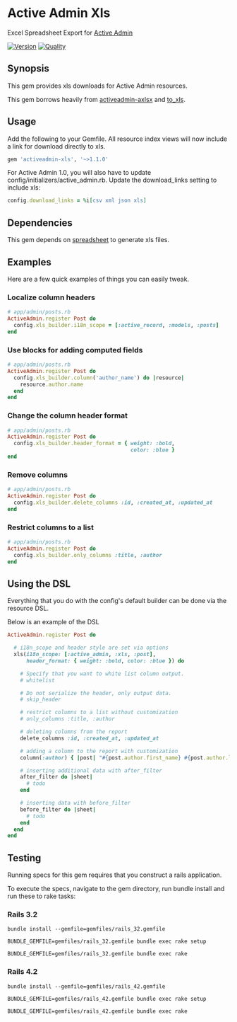 # Active Admin Xls

Excel Spreadsheet Export for [Active Admin]

[![Version][rubygems_badge]][rubygems]
[![Quality][codeclimate_badge]][codeclimate]

## Synopsis

This gem provides xls downloads for Active Admin resources.

This gem borrows heavily from [activeadmin-axlsx] and [to_xls].

## Usage

Add the following to your Gemfile. All resource index views will now include a link for download directly to xls.

```ruby
gem 'activeadmin-xls', '~>1.1.0'
```

For Active Admin 1.0, you will also have to update config/initializers/active_admin.rb.  Update the download\_links setting to include xls:

```ruby
config.download_links = %i[csv xml json xls]
```

## Dependencies

This gem depends on [spreadsheet] to generate xls files.

## Examples

Here are a few quick examples of things you can easily tweak.

### Localize column headers

```ruby
# app/admin/posts.rb
ActiveAdmin.register Post do
  config.xls_builder.i18n_scope = [:active_record, :models, :posts]
end
```

### Use blocks for adding computed fields

```ruby
# app/admin/posts.rb
ActiveAdmin.register Post do
  config.xls_builder.column('author_name') do |resource|
    resource.author.name
  end
end
```

### Change the column header format

```ruby
# app/admin/posts.rb
ActiveAdmin.register Post do
  config.xls_builder.header_format = { weight: :bold,
                                       color: :blue }
end
```

### Remove columns

```ruby
# app/admin/posts.rb
ActiveAdmin.register Post do
  config.xls_builder.delete_columns :id, :created_at, :updated_at
end
```

### Restrict columns to a list

```ruby
# app/admin/posts.rb
ActiveAdmin.register Post do
  config.xls_builder.only_columns :title, :author
end
```

## Using the DSL

Everything that you do with the config's default builder can be done via
the resource DSL.

Below is an example of the DSL

```ruby
ActiveAdmin.register Post do

  # i18n_scope and header style are set via options
  xls(i18n_scope: [:active_admin, :xls, :post],
      header_format: { weight: :bold, color: :blue }) do

    # Specify that you want to white list column output.
    # whitelist

    # Do not serialize the header, only output data.
    # skip_header

    # restrict columns to a list without customization
    # only_columns :title, :author

    # deleting columns from the report
    delete_columns :id, :created_at, :updated_at

    # adding a column to the report with customization
    column(:author) { |post| "#{post.author.first_name} #{post.author.last_name}" }

    # inserting additional data with after_filter
    after_filter do |sheet|
      # todo
    end

    # inserting data with before_filter
    before_filter do |sheet|
      # todo
    end
  end
end
```

## Testing

Running specs for this gem requires that you construct a rails application.

To execute the specs, navigate to the gem directory, run bundle install and run these to rake tasks:

### Rails 3.2

```text
bundle install --gemfile=gemfiles/rails_32.gemfile
```

```text
BUNDLE_GEMFILE=gemfiles/rails_32.gemfile bundle exec rake setup
```

```text
BUNDLE_GEMFILE=gemfiles/rails_32.gemfile bundle exec rake
```

### Rails 4.2

```text
bundle install --gemfile=gemfiles/rails_42.gemfile
```

```text
BUNDLE_GEMFILE=gemfiles/rails_42.gemfile bundle exec rake setup
```

```text
BUNDLE_GEMFILE=gemfiles/rails_42.gemfile bundle exec rake
```

[Active Admin]:https://www.activeadmin.info/
[activeadmin-axlsx]:https://github.com/randym/activeadmin-axlsx
[to_xls]:https://github.com/splendeo/to_xls
[spreadsheet]:https://github.com/zdavatz/spreadsheet

[rubygems_badge]: https://badge.fury.io/rb/activeadmin-xls.svg
[rubygems]: https://badge.fury.io/rb/activeadmin-xls
[codeclimate_badge]: https://api.codeclimate.com/v1/badges/e294712bac54d4520182/maintainability
[codeclimate]: https://codeclimate.com/github/thambley/activeadmin-xls/maintainability